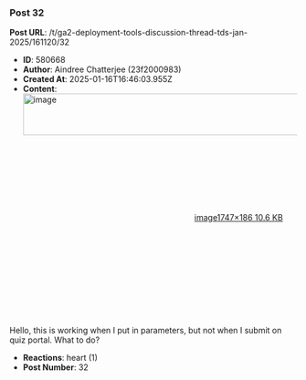 ### Post 32
**Post URL**: /t/ga2-deployment-tools-discussion-thread-tds-jan-2025/161120/32
- **ID**: 580668
- **Author**: Aindree Chatterjee (23f2000983)
- **Created At**: 2025-01-16T16:46:03.955Z
- **Content**:  
  <div class="lightbox-wrapper"><a class="lightbox" href="https://europe1.discourse-cdn.com/flex013/uploads/iitm/original/3X/2/7/27b5a8999c4acfc1f0d144ddd51a705f6e345feb.png" data-download-href="/uploads/short-url/5FhP1XocQnUZ2XWhxdjdtpaYehR.png?dl=1" title="image" rel="noopener nofollow ugc"><img src="https://europe1.discourse-cdn.com/flex013/uploads/iitm/optimized/3X/2/7/27b5a8999c4acfc1f0d144ddd51a705f6e345feb_2_690x73.png" alt="image" data-base62-sha1="5FhP1XocQnUZ2XWhxdjdtpaYehR" width="690" height="73" srcset="https://europe1.discourse-cdn.com/flex013/uploads/iitm/optimized/3X/2/7/27b5a8999c4acfc1f0d144ddd51a705f6e345feb_2_690x73.png, https://europe1.discourse-cdn.com/flex013/uploads/iitm/optimized/3X/2/7/27b5a8999c4acfc1f0d144ddd51a705f6e345feb_2_1035x109.png 1.5x, https://europe1.discourse-cdn.com/flex013/uploads/iitm/optimized/3X/2/7/27b5a8999c4acfc1f0d144ddd51a705f6e345feb_2_1380x146.png 2x" data-dominant-color="E9E5E6"><div class="meta"><svg class="fa d-icon d-icon-far-image svg-icon" aria-hidden="true"><use href="#far-image"></use></svg><span class="filename">image</span><span class="informations">1747×186 10.6 KB</span><svg class="fa d-icon d-icon-discourse-expand svg-icon" aria-hidden="true"><use href="#discourse-expand"></use></svg></div></a></div><br>
Hello, this is working when I put in parameters, but not when I submit on quiz portal. What to do?
- **Reactions**: heart (1)
- **Post Number**: 32

